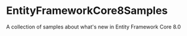 # EntityFrameworkCore8Samples
A collection of samples about what's new in Entity Framework Core 8.0

